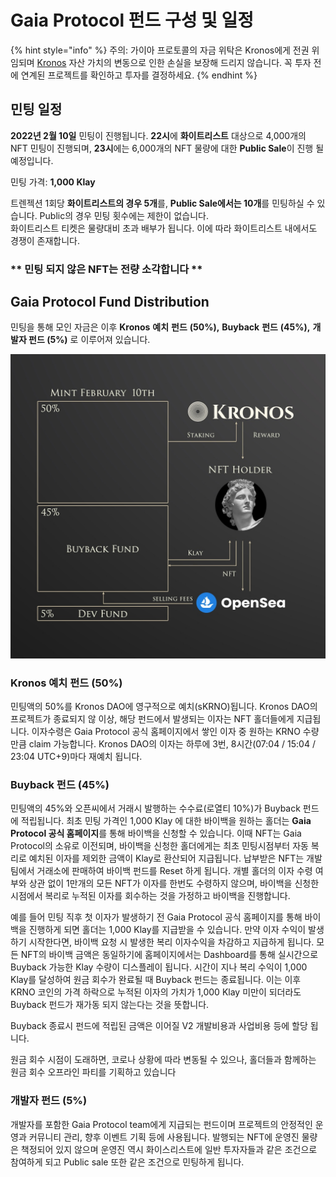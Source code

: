 # Gaia Protocol 펀드 구성 및 일정

{% hint style="info" %}
주의: 가이아 프로토콜의 자금 위탁은 Kronos에게 전권 위임되며 [Kronos](https://docs.kronosdao.finance/v/kr/) 자산 가치의 변동으로 인한 손실을 보장해 드리지 않습니다. 꼭 투자 전에 연계된 프로젝트를 확인하고 투자를 결정하세요.
{% endhint %}

## 민팅 일정

**2022년 2월 10일** 민팅이 진행됩니다. **22시**에 **화이트리스트** 대상으로 4,000개의 NFT 민팅이 진행되며, **23시**에는 6,000개의 NFT 물량에 대한 **Public Sale**이 진행 될 예정입니다.

민팅 가격: **1,000 Klay**

트렌젝션 1회당 **화이트리스트의 경우 5개**를, **Public Sale에서는 10개**를 민팅하실 수 있습니다. Public의 경우 민팅 횟수에는 제한이 없습니다. \
화이트리스트 티켓은 물량대비 초과 배부가 됩니다. 이에 따라 화이트리스트 내에서도 경쟁이 존재합니다.

### \*\* 민팅 되지 않은 NFT는 **전량 소각**합니다 \*\*

## Gaia Protocol Fund Distribution

민팅을 통해 모인 자금은 이후 **Kronos** **예치** **펀드** **(50%),** **Buyback** **펀드** **(45%),** **개발자 펀드 (5%)** 로 이루어져 있습니다.

![](../.gitbook/assets/distribution.jpeg)

### Kronos 예치 펀드 (50%)

민팅액의 50%를 Kronos DAO에 영구적으로 예치(sKRNO)됩니다. Kronos DAO의 프로젝트가 종료되지 않 이상, 해당 펀드에서 발생되는 이자는 NFT 홀더들에게 지급됩니다. 이자수령은 Gaia Protocol 공식 홈페이지에서 쌓인 이자 중 원하는 KRNO 수량만큼 claim 가능합니다. Kronos DAO의 이자는 하루에 3번, 8시간(07:04 / 15:04 / 23:04 UTC+9)마다 재예치 됩니다.

### Buyback 펀드 (45%)

민팅액의 45%와 오픈씨에서 거래시 발행하는 수수료(로열티 10%)가 Buyback 펀드에 적립됩니다. 최초 민팅 가격인 1,000 Klay 에 대한 바이백을 원하는 홀더는 **Gaia Protocol 공식 홈페이지**를 통해 바이백을 신청할 수 있습니다. 이때 NFT는 Gaia Protocol의 소유로 이전되며, 바이백을 신청한 홀더에게는 최초 민팅시점부터 자동 복리로 예치된 이자를 제외한 금액이 Klay로 환산되어 지급됩니다. 납부받은 NFT는 개발팀에서 거래소에 판매하여 바이백 펀드를 Reset 하게 됩니다. 개별 홀더의 이자 수령 여부와 상관 없이 1만개의 모든 NFT가 이자를 한번도 수령하지 않으며, 바이백을 신청한 시점에서 복리로 누적된 이자를 회수하는 것을 가정하고 바이백을 진행합니다.

예를 들어 민팅 직후 첫 이자가 발생하기 전 Gaia Protocol 공식 홈페이지를 통해 바이백을 진행하게 되면 홀더는 1,000 Klay를 지급받을 수 있습니다. 만약 이자 수익이 발생하기 시작한다면, 바이백 요청 시 발생한 복리 이자수익을 차감하고 지급하게 됩니다. 모든 NFT의 바이백 금액은 동일하기에 홈페이지에서는 Dashboard를 통해 실시간으로 Buyback 가능한 Klay 수량이 디스플레이 됩니다. 시간이 지나 복리 수익이 1,000 Klay를 달성하여 원금 회수가 완료될 때 Buyback 펀드는 종료됩니다. 이는 이후 KRNO 코인의 가격 하락으로 누적된 이자의 가치가 1,000 Klay 미만이 되더라도 Buyback 펀드가 재가동 되지 않는다는 것을 뜻합니다.

Buyback 종료시 펀드에 적립된 금액은 이어질 V2 개발비용과 사업비용 등에 할당 됩니다.

원금 회수 시점이 도래하면, 코로나 상황에 따라 변동될 수 있으나, 홀더들과 함께하는 원금 회수 오프라인 파티를 기획하고 있습니다

### 개발자 펀드 (5%)

개발자를 포함한 Gaia Protocol team에게 지급되는 펀드이며 프로젝트의 안정적인 운영과 커뮤니티 관리, 향후 이벤트 기획 등에 사용됩니다. 발행되는 NFT에 운영진 물량은 책정되어 있지 않으며 운영진 역시 화이스리스트에 일반 투자자들과 같은 조건으로 참여하게 되고 Public sale 또한 같은 조건으로 민팅하게 됩니다.
